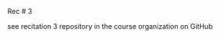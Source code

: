 
<div class="recitation">

<div class="column_date">
<p markdown="block">

Rec # 3 <br>


</p>          
</div>

<div class="column_recitation">
<p markdown="block">

see recitation 3 repository in the course organization on GitHub  


</p>        
</div>

</div>
